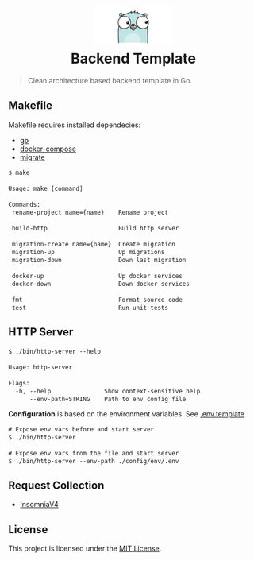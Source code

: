 <h1 align="center">
    <img height="80" width="160" src="./assets/gopher-icon.gif" alt="Go"><br>Backend Template
</h1>

> Clean architecture based backend template in Go.

## Makefile

Makefile requires installed dependecies:
* [go](https://go.dev/doc/install)
* [docker-compose](https://docs.docker.com/compose/reference)
* [migrate](https://github.com/golang-migrate/migrate)


```shell
$ make

Usage: make [command]

Commands:
 rename-project name={name}    Rename project
 
 build-http                    Build http server

 migration-create name={name}  Create migration
 migration-up                  Up migrations
 migration-down                Down last migration

 docker-up                     Up docker services
 docker-down                   Down docker services

 fmt                           Format source code
 test                          Run unit tests

```

## HTTP Server

```shell
$ ./bin/http-server --help

Usage: http-server

Flags:
  -h, --help               Show context-sensitive help.
      --env-path=STRING    Path to env config file
```

**Configuration** is based on the environment variables. See [.env.template](config/env/.env).

```shell
# Expose env vars before and start server
$ ./bin/http-server

# Expose env vars from the file and start server
$ ./bin/http-server --env-path ./config/env/.env
```

## Request Collection
* [InsomniaV4](./assets/api-collection.insomnia-v4.json)

## License

This project is licensed under the [MIT License](https://github.com/pvarentsov/sentadel-backend/blob/main/LICENSE).
